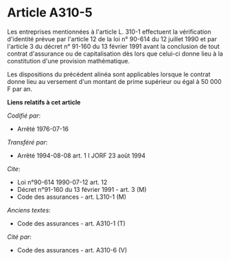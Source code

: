 # Article A310-5

Les entreprises mentionnées à l'article L. 310-1 effectuent la vérification d'identité prévue par l'article 12 de la loi n°
90-614 du 12 juillet 1990 et par l'article 3 du décret n° 91-160 du 13 février 1991 avant la conclusion de tout contrat
d'assurance ou de capitalisation dès lors que celui-ci donne lieu à la constitution d'une provision mathématique.

Les dispositions du précédent alinéa sont applicables lorsque le contrat donne lieu au versement d'un montant de prime
supérieur ou égal à 50 000 F par an.

**Liens relatifs à cet article**

_Codifié par_:

  - Arrêté 1976-07-16

_Transféré par_:

  - Arrêté 1994-08-08 art. 1 I JORF 23 août 1994

_Cite_:

  - Loi n°90-614 1990-07-12 art. 12
  - Décret n°91-160 du 13 février 1991 - art. 3 (M)
  - Code des assurances - art. L310-1 (M)

_Anciens textes_:

  - Code des assurances - art. A310-1 (T)

_Cité par_:

  - Code des assurances - art. A310-6 (V)
